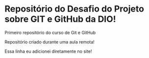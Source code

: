 # Repositório do Desafio do Projeto sobre GIT e GitHub da DIO!
 Primeiro repositório do curso de Git e GitHub

Repositório criado durante uma aula remota!

Essa linha eu adicionei diretamente no site!

